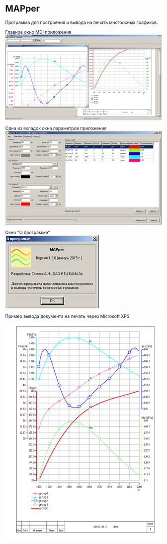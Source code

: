 # MAPper
Программа для построения и вывода на печать многоосных графиков.

Главное окно MDI приложения
<br>
![](/Screenshots/window1.png)

Одна из вкладок окна параметров приложения
<br>
![](/Screenshots/window2.png)

Окно "О программе"
<br>
![](/Screenshots/window3.png)

Пример вывода документа на печать через Microsoft XPS
<br>
![](/Screenshots/window4.png)
